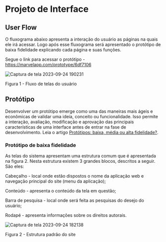 
# Projeto de Interface

## User Flow

O fluxograma abaixo apresenta a interação do usuário as páginas na quais ele irá acessar. Logo após esse fluxograma será apresentado o protótipo de baixa fidelidade explicando cada página e suas funções. 

Segue o link para acessar o protótipo - https://marvelapp.com/prototype/6df7106 

![Captura de tela 2023-09-24 190231](https://github.com/ICEI-PUC-Minas-PMV-ADS/pmv-ads-2023-2-e1-proj-web-t13-pmv-ads-2023-2-e1-proj-acessoativo/assets/117231834/9ef07071-f034-4537-88ff-77cfcae6016e)


Figura 1 - Fluxo de telas do usuário


## Protótipo

Desenvolver um protótipo emerge como uma das maneiras mais ágeis e econômicas de validar uma ideia, conceito ou funcionalidade. Isso permite a interação, avaliação, modificação e aprovação das principais características de uma interface antes de entrar na fase de desenvolvimento. Leia o artigo [Protótipos: baixa, média ou alta fidelidade?](https://medium.com/ladies-that-ux-br/prot%C3%B3tipos-baixa-m%C3%A9dia-ou-alta-fidelidade-71d897559135).

### Protótipo de baixa fidelidade

As telas do sistema apresentam uma estrutura comum que é apresentada na figura 2. Nesta estrutura existem 3 grandes blocos, descritos a seguir. São eles:

Cabeçalho - local onde estão dispostos o nome da aplicação web e navegação principal do site (menu da aplicação);

Conteúdo - apresenta o conteúdo da tela em questão;

Barra de pesquisa - local onde será feita as pesquisas do desejo do usuário;

Rodapé - apresenta informações sobre os direitos autorais.

![Captura de tela 2023-09-24 182138](https://github.com/ICEI-PUC-Minas-PMV-ADS/pmv-ads-2023-2-e1-proj-web-t13-pmv-ads-2023-2-e1-proj-acessoativo/assets/117231834/347dbb8c-8987-452d-b8fa-2cf22e055d01)

Figura 2 - Estrutura padrão do site




